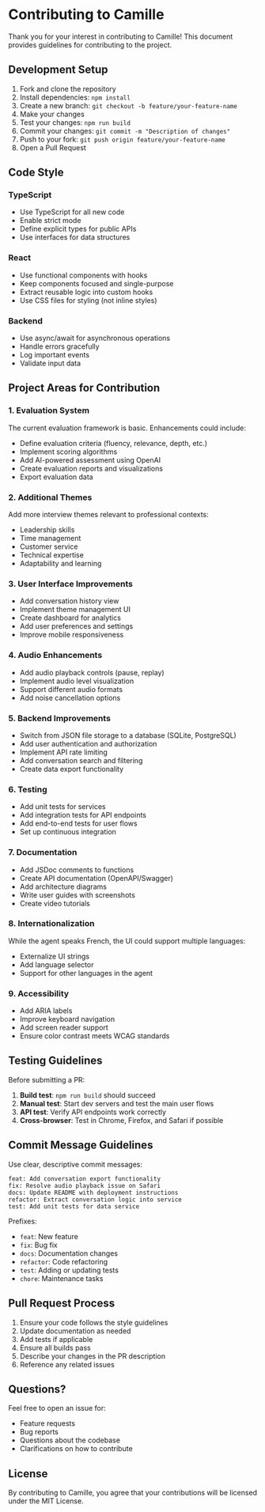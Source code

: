 # Contributing to Camille

Thank you for your interest in contributing to Camille! This document provides guidelines for contributing to the project.

## Development Setup

1. Fork and clone the repository
2. Install dependencies: `npm install`
3. Create a new branch: `git checkout -b feature/your-feature-name`
4. Make your changes
5. Test your changes: `npm run build`
6. Commit your changes: `git commit -m "Description of changes"`
7. Push to your fork: `git push origin feature/your-feature-name`
8. Open a Pull Request

## Code Style

### TypeScript
- Use TypeScript for all new code
- Enable strict mode
- Define explicit types for public APIs
- Use interfaces for data structures

### React
- Use functional components with hooks
- Keep components focused and single-purpose
- Extract reusable logic into custom hooks
- Use CSS files for styling (not inline styles)

### Backend
- Use async/await for asynchronous operations
- Handle errors gracefully
- Log important events
- Validate input data

## Project Areas for Contribution

### 1. Evaluation System
The current evaluation framework is basic. Enhancements could include:
- Define evaluation criteria (fluency, relevance, depth, etc.)
- Implement scoring algorithms
- Add AI-powered assessment using OpenAI
- Create evaluation reports and visualizations
- Export evaluation data

### 2. Additional Themes
Add more interview themes relevant to professional contexts:
- Leadership skills
- Time management
- Customer service
- Technical expertise
- Adaptability and learning

### 3. User Interface Improvements
- Add conversation history view
- Implement theme management UI
- Create dashboard for analytics
- Add user preferences and settings
- Improve mobile responsiveness

### 4. Audio Enhancements
- Add audio playback controls (pause, replay)
- Implement audio level visualization
- Support different audio formats
- Add noise cancellation options

### 5. Backend Improvements
- Switch from JSON file storage to a database (SQLite, PostgreSQL)
- Add user authentication and authorization
- Implement API rate limiting
- Add conversation search and filtering
- Create data export functionality

### 6. Testing
- Add unit tests for services
- Add integration tests for API endpoints
- Add end-to-end tests for user flows
- Set up continuous integration

### 7. Documentation
- Add JSDoc comments to functions
- Create API documentation (OpenAPI/Swagger)
- Add architecture diagrams
- Write user guides with screenshots
- Create video tutorials

### 8. Internationalization
While the agent speaks French, the UI could support multiple languages:
- Externalize UI strings
- Add language selector
- Support for other languages in the agent

### 9. Accessibility
- Add ARIA labels
- Improve keyboard navigation
- Add screen reader support
- Ensure color contrast meets WCAG standards

## Testing Guidelines

Before submitting a PR:

1. **Build test**: `npm run build` should succeed
2. **Manual test**: Start dev servers and test the main user flows
3. **API test**: Verify API endpoints work correctly
4. **Cross-browser**: Test in Chrome, Firefox, and Safari if possible

## Commit Message Guidelines

Use clear, descriptive commit messages:

```
feat: Add conversation export functionality
fix: Resolve audio playback issue on Safari
docs: Update README with deployment instructions
refactor: Extract conversation logic into service
test: Add unit tests for data service
```

Prefixes:
- `feat`: New feature
- `fix`: Bug fix
- `docs`: Documentation changes
- `refactor`: Code refactoring
- `test`: Adding or updating tests
- `chore`: Maintenance tasks

## Pull Request Process

1. Ensure your code follows the style guidelines
2. Update documentation as needed
3. Add tests if applicable
4. Ensure all builds pass
5. Describe your changes in the PR description
6. Reference any related issues

## Questions?

Feel free to open an issue for:
- Feature requests
- Bug reports
- Questions about the codebase
- Clarifications on how to contribute

## License

By contributing to Camille, you agree that your contributions will be licensed under the MIT License.
